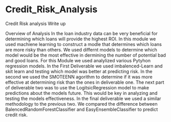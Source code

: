 # Credit_Risk_Analysis

Credit Risk analysis Write up

Overview of Analysis
In the loan industry data can be very beneficial for determining which loans will provide the highest ROI. In this module we used machiene learning to construct a modle that determines which loans are more risky than others. We used differnt models to determine which model would be the most effective in dermining the number of potential bad and good loans. For this Module we used analylized various Pytyhon regression models. 
In the First Deliverable we used imbalenced-Learn and skit learn and testing which model was better at predicting risk. In the second we used the SMOTEENN agorithm to determine if it was more effective at determining risk than the ones in deliverable one. The next part of deliverable two was to use the LogitsicRegression model to make predictions about the models future. This would be key in analyzing and testing the models effectiveness. In the final deliverable we used a similar methodology to the previous two. We compared the difference between BalencedRandomForestClassifier and EasyEnsembleClassifier to predict credit risk.

